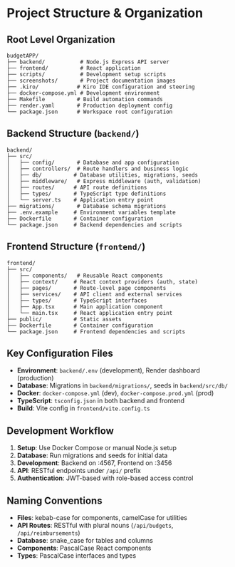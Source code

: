 # Project Structure & Organization

## Root Level Organization

```
budgetAPP/
├── backend/           # Node.js Express API server
├── frontend/          # React application  
├── scripts/           # Development setup scripts
├── screenshots/       # Project documentation images
├── .kiro/            # Kiro IDE configuration and steering
├── docker-compose.yml # Development environment
├── Makefile          # Build automation commands
├── render.yaml       # Production deployment config
└── package.json      # Workspace root configuration
```

## Backend Structure (`backend/`)

```
backend/
├── src/
│   ├── config/       # Database and app configuration
│   ├── controllers/  # Route handlers and business logic
│   ├── db/          # Database utilities, migrations, seeds
│   ├── middleware/   # Express middleware (auth, validation)
│   ├── routes/      # API route definitions
│   ├── types/       # TypeScript type definitions
│   └── server.ts    # Application entry point
├── migrations/       # Database schema migrations
├── .env.example     # Environment variables template
├── Dockerfile       # Container configuration
└── package.json     # Backend dependencies and scripts
```

## Frontend Structure (`frontend/`)

```
frontend/
├── src/
│   ├── components/   # Reusable React components
│   ├── context/     # React context providers (auth, state)
│   ├── pages/       # Route-level page components
│   ├── services/    # API client and external services
│   ├── types/       # TypeScript interfaces
│   ├── App.tsx      # Main application component
│   └── main.tsx     # React application entry point
├── public/          # Static assets
├── Dockerfile       # Container configuration
└── package.json     # Frontend dependencies and scripts
```

## Key Configuration Files

- **Environment**: `backend/.env` (development), Render dashboard (production)
- **Database**: Migrations in `backend/migrations/`, seeds in `backend/src/db/`
- **Docker**: `docker-compose.yml` (dev), `docker-compose.prod.yml` (prod)
- **TypeScript**: `tsconfig.json` in both backend and frontend
- **Build**: Vite config in `frontend/vite.config.ts`

## Development Workflow

1. **Setup**: Use Docker Compose or manual Node.js setup
2. **Database**: Run migrations and seeds for initial data
3. **Development**: Backend on :4567, Frontend on :3456
4. **API**: RESTful endpoints under `/api/` prefix
5. **Authentication**: JWT-based with role-based access control

## Naming Conventions

- **Files**: kebab-case for components, camelCase for utilities
- **API Routes**: RESTful with plural nouns (`/api/budgets`, `/api/reimbursements`)
- **Database**: snake_case for tables and columns
- **Components**: PascalCase React components
- **Types**: PascalCase interfaces and types